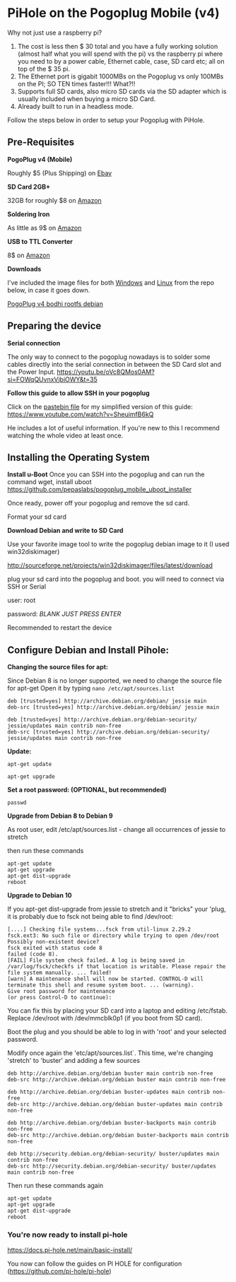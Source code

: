 # PiHole on the Pogoplug Mobile (v4)

Why not just use a raspberry pi? 
1. The cost is less then $ 30 total and you have a fully working solution (almost half what you will spend with the pi) vs the raspberry pi where you need to by a power cable, Ethernet cable, case, SD card etc; all on top of the $ 35 pi. 
2. The Ethernet port is gigabit 1000MBs on the Pogoplug vs only 100MBs on the PI; SO TEN times faster!!! What?!!
3. Supports full SD cards, also micro SD cards via the SD adapter which is usually included when buying a micro SD Card. 
4. Already built to run in a headless mode.

Follow the steps below in order to setup your Pogoplug with PiHole.

## Pre-Requisites 

**PogoPlug v4 (Mobile)**

Roughly $5 (Plus Shipping) on [Ebay](https://www.ebay.com/itm/255982127104?mkcid=16&mkevt=1&mkrid=711-127632-2357-0&ssspo=PLV6qj2zTxa&sssrc=2047675&ssuid=Cjy1FHrMT0W&widget_ver=artemis&media=COPY)

**SD Card 2GB+**

32GB for roughly $8 on [Amazon](https://a.co/d/bqeT9nw)

**Soldering Iron**

As little as 9$ on [Amazon](https://a.co/d/6p36Kf7)

**USB to TTL Converter**

8$ on [Amazon](https://a.co/d/73xEUBs)

**Downloads**

I've included the image files for both [Windows](https://github.com/Samuel1698/pihole-pogoplug/releases/download/Latest/Debian-jessie-3.18.5-pogoplug-v4-20151110-disk-image.4GB.img.zip) and [Linux](https://github.com/Samuel1698/pihole-pogoplug/releases/download/Latest/Debian-jessie-3.18.5-pogoplug-v4-20151110-disk-image.dd.gz) from the repo below, in case it goes down.

[PogoPlug v4 bodhi rootfs debian](https://github.com/pepaslabs/pogoplug-v4-bodhi-rootfs-debian)

## Preparing the device

**Serial connection**

The only way to connect to the pogoplug nowadays is to solder some cables directly into the serial connection in between the SD Card slot and the Power Input.
https://youtu.be/oVc8QMos0AM?si=FOWqQUvnxVjbiOWY&t=35

**Follow this guide to allow SSH in your pogoplug**

Click on the [pastebin file](/pastebin.md) for my simplified version of this guide:
https://www.youtube.com/watch?v=SheuimfB6kQ 

He includes a lot of useful information. If you're new to this I recommend watching the whole video at least once.

## Installing the Operating System

**Install u-Boot**
Once you can SSH into the pogoplug and can run the command wget, install uboot
https://github.com/pepaslabs/pogoplug_mobile_uboot_installer

Once ready, power off your pogoplug and remove the sd card.

Format your sd card

**Download Debian and write to SD Card**

Use your favorite image tool to write the pogoplug debian image to it (I used win32diskimager) 

http://sourceforge.net/projects/win32diskimager/files/latest/download

plug your sd card into the pogoplug and boot. you will need to connect via SSH or Serial

user: root

password: _BLANK JUST PRESS ENTER_

Recommended to restart the device

## Configure Debian and Install Pihole:

**Changing the source files for apt:**

Since Debian 8 is no longer supported, we need to change the source file for apt-get
Open it by typing `nano /etc/apt/sources.list`
```
deb [trusted=yes] http://archive.debian.org/debian/ jessie main
deb-src [trusted=yes] http://archive.debian.org/debian/ jessie main

deb [trusted=yes] http://archive.debian.org/debian-security/ jessie/updates main contrib non-free
deb-src [trusted=yes] http://archive.debian.org/debian-security/ jessie/updates main contrib non-free
```


**Update:**

`apt-get update`

`apt-get upgrade`

**Set a root password: (OPTIONAL, but recommended)**

`passwd`

**Upgrade from Debian 8 to Debian 9**

As root user, edit /etc/apt/sources.list - change all occurrences of jessie to stretch

then run these commands
```
apt-get update
apt-get upgrade
apt-get dist-upgrade
reboot
```

**Upgrade to Debian 10**

If you apt-get dist-upgrade from jessie to stretch and it "bricks" your 'plug, it is probably due to fsck not being able to find /dev/root:

```
[....] Checking file systems...fsck from util-linux 2.29.2
fsck.ext3: No such file or directory while trying to open /dev/root
Possibly non-existent device?
fsck exited with status code 8
failed (code 8).
[FAIL] File system check failed. A log is being saved in /var/log/fsck/checkfs if that location is writable. Please repair the file system manually. ... failed!
[warn] A maintenance shell will now be started. CONTROL-D will terminate this shell and resume system boot. ... (warning).
Give root password for maintenance
(or press Control-D to continue):
```
You can fix this by placing your SD card into a laptop and editing /etc/fstab. Replace /dev/root with /dev/mmcblk0p1 (if you boot from SD card).

Boot the plug and you should be able to log in with 'root' and your selected password.

Modify once again the 'etc/apt/sources.list`. This time, we're changing 'stretch' to 'buster' and adding a few sources

```
deb http://archive.debian.org/debian buster main contrib non-free
deb-src http://archive.debian.org/debian buster main contrib non-free

deb http://archive.debian.org/debian buster-updates main contrib non-free
deb-src http://archive.debian.org/debian buster-updates main contrib non-free

deb http://archive.debian.org/debian buster-backports main contrib non-free
deb-src http://archive.debian.org/debian buster-backports main contrib non-free

deb http://security.debian.org/debian-security/ buster/updates main contrib non-free
deb-src http://security.debian.org/debian-security/ buster/updates main contrib non-free
```

Then run these commands again
```
apt-get update
apt-get upgrade
apt-get dist-upgrade
reboot
```

### You're now ready to install pi-hole

https://docs.pi-hole.net/main/basic-install/

You now can follow the guides on PI HOLE for configuration (https://github.com/pi-hole/pi-hole)


